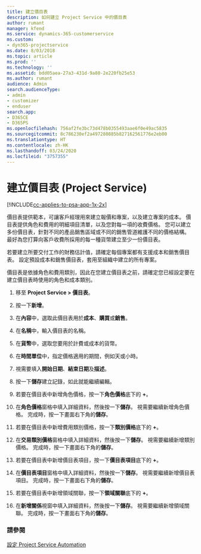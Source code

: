 ```yaml
---
title: 建立價目表
description: 如何建立 Project Service 中的價目表
author: rumant
manager: kfend
ms.service: dynamics-365-customerservice
ms.custom:
- dyn365-projectservice
ms.date: 8/03/2018
ms.topic: article
ms.prod: ''
ms.technology: ''
ms.assetid: bdd05aea-27a3-431d-9a80-2e220fb25e53
ms.author: rumant
audience: Admin
search.audienceType:
- admin
- customizer
- enduser
search.app:
- D365CE
- D365PS
ms.openlocfilehash: 756af2fe3bc73d478b0355493aae6f0e49ac5835
ms.sourcegitcommit: 8c786230ef2a497280885b827162561776e2eb00
ms.translationtype: HT
ms.contentlocale: zh-HK
ms.lasthandoff: 03/24/2020
ms.locfileid: "3757355"
---
```

# <a name="create-a-price-list-project-service"></a>建立價目表 (Project Service)

[!INCLUDE[cc-applies-to-psa-app-1x-2x](../includes/cc-applies-to-psa-app-1x-2x.md)]

價目表提供範本，可讓客戶經理用來建立報價和專案，以及建立專案的成本。 價目表提供角色和費用的明細項目清單，以及您對每一項的收費價格。 您可以建立多份價目表，針對不同的產品銷售區域或不同的銷售管道維護不同的價格結構。 最好為您打算向客戶收費所採用的每一種貨幣建立至少一份價目表。  
  
若要建立所要交付工作的財務估計值，請確定每個專案都有支援成本和銷售價目表。 設定預設成本和銷售價目表，套用至組織中建立的所有專案。  
  
價目表是依據角色和費用類別，因此在您建立價目表之前，請確定您已經設定要在建立價目表時使用的角色和成本類別。  
  
1.  移至 **Project Service > 價目表**。  
  
2.  按一下**新增**。  
  
3.  在**內容**中，選取此價目表用於**成本**、**購買**或**銷售**。  
  
4.  在**名稱**中，輸入價目表的名稱。  
  
5.  在**貨幣**中，選取您要用於計費或成本的貨幣。  
  
6.  在**時間單位**中，指定價格適用的期間，例如天或小時。  
  
7.  視需要填入**開始日期**、**結束日期**及**描述**。  
  
8.  按一下**儲存**建立記錄，如此就能繼續編輯。  
  
9. 若要在價目表中新增角色價格，按一下**角色價格**底下的 **+**。  
  
10. 在**角色價格**窗格中填入詳細資料，然後按一下**儲存**。 視需要繼續新增角色價格。 完成時，按一下畫面右下角的**儲存**。  
  
11. 若要在價目表中新增費用類別價格，按一下**類別價格**底下的 **+**。  
  
12. 在**交易類別價格**窗格中填入詳細資料，然後按一下**儲存**。 視需要繼續新增類別價格。 完成時，按一下畫面右下角的**儲存**。  
  
13. 若要在價目表中新增價目表項目，按一下**價目表項目**底下的 **+**。  
  
14. 在**價目表項目**窗格中填入詳細資料，然後按一下**儲存**。 視需要繼續新增價目表項目。 完成時，按一下畫面右下角的**儲存**。  
  
15. 若要在價目表中新增領域關聯，按一下**領域關聯**底下的 **+**。  
  
16. 在**新增關係**視窗中填入詳細資料，然後按一下**儲存**。 視需要繼續新增領域關聯。 完成時，按一下畫面右下角的**儲存**。  
  
### <a name="see-also"></a>請參閱  
 [設定 Project Service Automation](../project-service/configure.md)
